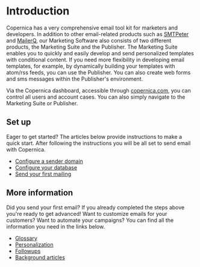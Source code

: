 # Introduction

Copernica has a very comprehensive email tool kit for marketers and developers. In addition to other email-related products such as [SMTPeter](https://www.smtpeter.com) and [MailerQ](https://www.mailerq.com), our Marketing Software also consists of two different products, the Marketing Suite and the Publisher. The Marketing Suite enables you to quickly and easily develop and send personalized templates with conditional content. If you need more flexibility in developing email templates, for example, by dynamically building your templates with atom/rss feeds, you can use the Publisher. You can also create web forms and sms messages within the Publisher's environment.

Via the Copernica dashboard, accessible through [copernica.com](https://www.copernica.com), you can control all users and account cases. You can also simply navigate to the Marketing Suite or Publisher.

## Set up

Eager to get started? The articles below provide instructions to make 
a quick start. After following the instructions you will be all set 
to send email with Copernica. 

* [Configure a sender domain](./quick-sender-domain-guide)
* [Configure your database](./quick-database-guide)
* [Send your first mailing](./quick-mailing-guide)

## More information

Did you send your first email? If you already completed the steps above 
you're ready to get advanced! Want to customize emails for your customers? 
Want to automate your campaigns? You can find all the information you 
need in the links below.

* [Glossary](./definitions)
* [Personalization](./personalization)
* [Followups](./followups)
* [Background articles](./tips-and-tricks)
